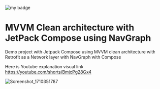 ![my badge](https://img.shields.io/badge/Made%20with-Android-green?style=for-the-badge&logo=jetpackcompose)
# MVVM Clean architecture with JetPack Compose using NavGraph
Demo project with Jetpack Compose using MVVM clean architecture with Retrofit as a Network layer with NavGraph with Compose

Here is Youtube explanation visual link
https://youtube.com/shorts/BmjcPg28Gx4

![Screenshot_1710351787](https://github.com/AbdulRehmanNazar/ComposeListToDetailExample/assets/6792823/a0e742b6-dc95-497f-bc48-3dfd6a73dde9)

